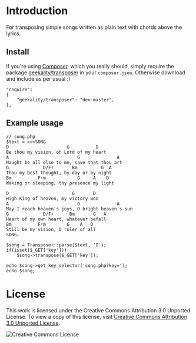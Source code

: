 Introduction
===

For transposing simple songs written as plain text with chords above the lyrics.

Install
---

If you're using [Composer](http://getcomposer.org), which you really should, simply require the package 
[geekality/transposer](https://packagist.org/packages/geekality/transposer) in your `composer.json`. Otherwise download 
and include as per usual :)

    "require":
	{
		"geekality/transposer": "dev-master",
	},

Example usage
---

    // song.php
    $text = <<<SONG
    D                      G          D
    Be thou my vision, oh Lord of my heart
    A                          G              A
    Naught be all else to me, save that thou art
    G             D/F♯       Bm         G  A
    Thou my best thought, by day or by night
    Bm          F♯m            G     A    D
    Waking or sleeping, thy presence my light

    D                        G       D
    High King of heaven, my victory won
    A                          G              A
    May I reach heaven's joys, O bright heaven's sun
    G             D/F♯      Bm       G   A
    Heart of my own heart, whatever befall
    Bm          F♯m        G    A   D
    Still be my vision, O ruler of all
    SONG;

    $song = Transposer::parse($text, 'D');
    if(isset($_GET['key']))
        $song->transpose($_GET['key']);
    
    echo $song->get_key_selector('song.php?key=');
    echo $song;


License
===

This work is licensed under the Creative Commons Attribution 3.0 Unported License. To view a copy of this license, visit [Creative Commons Attribution 3.0 Unported License](http://creativecommons.org/licenses/by/3.0/).

![Creative Commons License](http://i.creativecommons.org/l/by/3.0/88x31.png)
